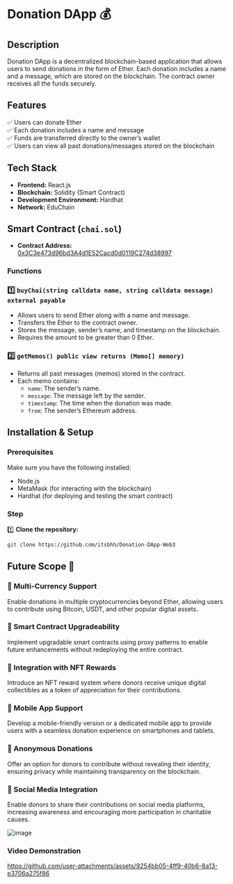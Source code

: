 # Donation DApp 💰

## Description  
Donation DApp is a decentralized blockchain-based application that allows users to send donations in the form of Ether. Each donation includes a name and a message, which are stored on the blockchain. The contract owner receives all the funds securely.  

## Features  
✅ Users can donate Ether  
✅ Each donation includes a name and message  
✅ Funds are transferred directly to the owner’s wallet  
✅ Users can view all past donations/messages stored on the blockchain  

## Tech Stack  
- **Frontend:** React.js  
- **Blockchain:** Solidity (Smart Contract)  
- **Development Environment:** Hardhat  
- **Network:** EduChain  

## Smart Contract (`chai.sol`)  

- **Contract Address:** [0x3C3e473d96bd3A4d1E52Cacd0d0119C274d38997](https://edu-chain-testnet.blockscout.com/address/0x3C3e473d96bd3A4d1E52Cacd0d0119C274d38997)

### Functions  

### 1️⃣ `buyChai(string calldata name, string calldata message) external payable`  
   - Allows users to send Ether along with a name and message.  
   - Transfers the Ether to the contract owner.  
   - Stores the message, sender’s name, and timestamp on the blockchain.  
   - Requires the amount to be greater than 0 Ether.  

### 2️⃣ `getMemos() public view returns (Memo[] memory)`  
   - Returns all past messages (memos) stored in the contract.  
   - Each memo contains:  
     - `name`: The sender’s name.  
     - `message`: The message left by the sender.  
     - `timestamp`: The time when the donation was made.  
     - `from`: The sender’s Ethereum address.  

## Installation & Setup  

### Prerequisites  
Make sure you have the following installed:  
- Node.js  
- MetaMask (for interacting with the blockchain)  
- Hardhat (for deploying and testing the smart contract)  

### Step 
1️⃣ **Clone the repository:**  
   ```sh
   git clone https://github.com/itsbhh/Donation-DApp-Web3
   ```

 ## Future Scope 🚀

### 🔹 Multi-Currency Support  
Enable donations in multiple cryptocurrencies beyond Ether, allowing users to contribute using Bitcoin, USDT, and other popular digital assets.

### 🔹 Smart Contract Upgradeability  
Implement upgradable smart contracts using proxy patterns to enable future enhancements without redeploying the entire contract.

### 🔹 Integration with NFT Rewards  
Introduce an NFT reward system where donors receive unique digital collectibles as a token of appreciation for their contributions.

### 🔹 Mobile App Support  
Develop a mobile-friendly version or a dedicated mobile app to provide users with a seamless donation experience on smartphones and tablets.

### 🔹 Anonymous Donations  
Offer an option for donors to contribute without revealing their identity, ensuring privacy while maintaining transparency on the blockchain.

### 🔹 Social Media Integration  
Enable donors to share their contributions on social media platforms, increasing awareness and encouraging more participation in charitable causes.


![image](https://github.com/user-attachments/assets/4338bde5-64a1-4683-8c47-23e85b5ac502)



### Video Demonstration
https://github.com/user-attachments/assets/9254bb05-4ff9-40b6-8a13-e3706a275f86




